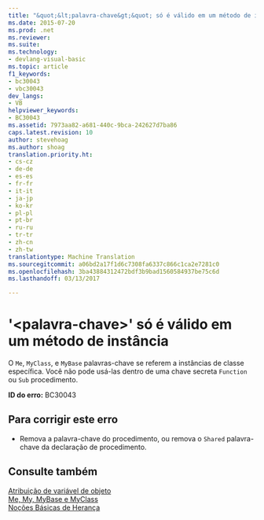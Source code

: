 ```yaml
---
title: "&quot;&lt;palavra-chave&gt;&quot; só é válido em um método de instância | Documentos do Microsoft"
ms.date: 2015-07-20
ms.prod: .net
ms.reviewer: 
ms.suite: 
ms.technology:
- devlang-visual-basic
ms.topic: article
f1_keywords:
- bc30043
- vbc30043
dev_langs:
- VB
helpviewer_keywords:
- BC30043
ms.assetid: 7973aa82-a681-440c-9bca-242627d7ba86
caps.latest.revision: 10
author: stevehoag
ms.author: shoag
translation.priority.ht:
- cs-cz
- de-de
- es-es
- fr-fr
- it-it
- ja-jp
- ko-kr
- pl-pl
- pt-br
- ru-ru
- tr-tr
- zh-cn
- zh-tw
translationtype: Machine Translation
ms.sourcegitcommit: a06bd2a17f1d6c7308fa6337c866c1ca2e7281c0
ms.openlocfilehash: 3ba43884312472bdf3b9bad1560584937be75c6d
ms.lasthandoff: 03/13/2017

---
```

# <a name="39ltkeywordgt39-is-valid-only-within-an-instance-method"></a>'&lt;palavra-chave&gt;' só é válido em um método de instância
O `Me`, `MyClass`, e `MyBase` palavras-chave se referem a instâncias de classe específica. Você não pode usá-las dentro de uma chave secreta `Function` ou `Sub` procedimento.  
  
 **ID do erro:** BC30043  
  
## <a name="to-correct-this-error"></a>Para corrigir este erro  
  
-   Remova a palavra-chave do procedimento, ou remova o `Shared` palavra-chave da declaração de procedimento.  
  
## <a name="see-also"></a>Consulte também  
 [Atribuição de variável de objeto](../../../visual-basic/programming-guide/language-features/variables/object-variable-assignment.md)   
 [Me, My, MyBase e MyClass](../../../visual-basic/programming-guide/program-structure/me-my-mybase-and-myclass.md)   
 [Noções Básicas de Herança](../../../visual-basic/programming-guide/language-features/objects-and-classes/inheritance-basics.md)
